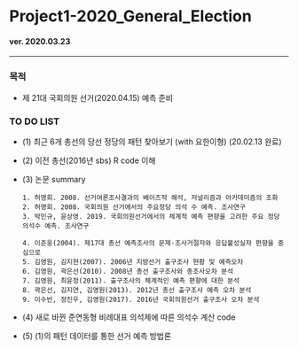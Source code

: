 # Project1-2020_General_Election

#### ver. 2020.03.23
- - -

###  목적

- 제 21대 국회의원 선거(2020.04.15) 예측 준비


###  TO DO LIST

  - (1) 최근 6개 총선의 당선 정당의 패턴 찾아보기 (with 요한이형) (20.02.13 완료)
  
  - (2) 이전 총선(2016년 sbs) R code 이해

  - (3) 논문 summary
     
        1. 허명회. 2008. 선거여론조사결과의 베이즈적 해석, 저널리즘과 아카데미즘의 조화
        2. 허명회. 2008. 국회의원 선거에서의 주요정당 의석 수 예측. 조사연구
        3. 박민규, 윤상영. 2019. 국회의원선거에서의 체계적 예측 편향을 고려한 주요 정당 의석수 예측. 조사연구

        4. 이준웅(2004). 제17대 총선 예측조사의 문제-조사거절자와 응답불성실자 편향을 중심으로
        5. 김영원, 김지현(2007). 2006년 지방선거 출구조사 현황 및 예측오차
        6. 김영원, 곽은선(2010). 2008년 총선 출구조사와 총조사오차 분석
        7. 김영원, 최윤정(2011). 출구조사의 체계적인 예측 편향에 대한 분석
        8. 곽은선, 김지연, 김영원(2013). 2012년 총선 출구조사 예측 오차 분석
        9. 이수빈, 정진우, 김영원(2017). 2016년 국회의원선거 출구조사 오차 분석
  
   - (4) 새로 바뀐 준연동형 비례대표 의석제에 따른 의석수 계산 code
   
   - (5) (1)의 패턴 데이터를 통한 선거 예측 방법론 
